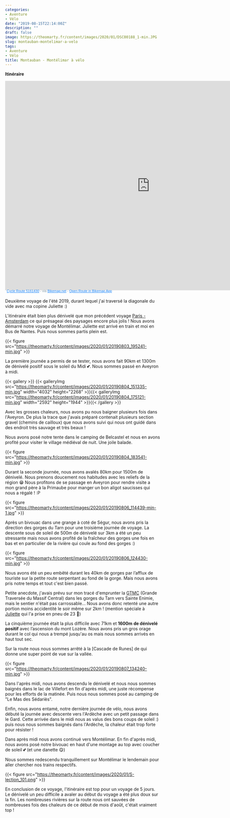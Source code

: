 ```yaml
---
categories:
- Aventure
- Vélo
date: "2019-08-15T22:14:00Z"
description: ""
draft: false
image: https://theomarty.fr/content/images/2020/01/DSC00188_1-min.JPG
slug: montauban-montelimar-a-velo
tags:
- Aventure
- Vélo
title: Montauban - Montélimar à vélo
---
```





**Itinéraire**

<iframe src="https://www.bikemap.net/en/r/5161430/widget/?width=640&amp;height=480&amp;unit=metric" style="height:680px;" width="940" height="680" border="0" frameborder="0" marginheight="0" marginwidth="0" scrolling="no"> </iframe> <div style="margin: -4px 0 0 5px; height: 16px; color: #889EAC; font-family: sans-serif; font-size: 11px;"> <a href="https://www.bikemap.net/en/r/5161430/" style="color:#1381fa; text-decoration:underline;" target="_blank" rel="noopener">Cycle Route 5161430</a> - via <a href="https://www.bikemap.net" style="color:#1381fa; text-decoration:underline;" target="_blank">Bikemap.net</a> - <a href="https://bikemap.page.link/?link=https://www.bikemap.net/en/r/5161430/&apn=com.toursprung.bikemap&isi=625759466&ibi=com.toursprung.bikemap&st=Montauban+-+montélimar+été+2019&sd=Check+out+this+route+on+Bikemap+by+nithwith!&si=https://media.bikemap.net/routes/5161430/staticmaps/9f8eef20-bd3e-41ba-89b0-794fd7ed0eb6_400x400.jpg&efr=1&utm_source=website&utm_medium=route_widget&utm_campaign=widget_bottom" style="color:#1381fa; text-decoration:underline;" target="_blank"> Open Route in Bikemap App </a> </div>



Deuxième voyage de l'été 2019, durant lequel j'ai traversé la diagonale du vide avec ma copine Juliette :)

L'itinéraire était bien plus dénivelé que mon précédent voyage [Paris - Amsterdam](https://theomarty.fr/paris-amsterdam-a-velo/) ce qui présageai des paysages encore plus jolis ! Nous avons démarré notre voyage de Montélimar. Juliette est arrivé en train et moi en Bus de Nantes. Puis nous sommes partis plein est.

{{< figure src="https://theomarty.fr/content/images/2020/01/20190803_195241-min.jpg" >}}

La première journée a permis de se tester, nous avons fait 90km et 1300m de dénivelé positif sous le soleil du Midi 💕.  Nous sommes passé en Aveyron à midi.

{{< gallery >}}
{{< galleryImg  src="https://theomarty.fr/content/images/2020/01/20190804_151335-min.jpg" width="4032" height="2268" >}}{{< galleryImg  src="https://theomarty.fr/content/images/2020/01/20190804_175121-min.jpg" width="2592" height="1944" >}}{{< /gallery >}}

Avec les grosses chaleurs, nous avons pu nous baigner plusieurs fois dans l'Aveyron. De plus la trace que j'avais préparé contenait plusieurs section gravel (chemins de cailloux) que nous avons suivi qui nous ont guidé dans des endroit très sauvage et très beaux !

Nous avons posé notre tente dans le camping de Belcastel et nous en avons profité pour visiter le village médiéval de nuit. Une joile balade.

{{< figure src="https://theomarty.fr/content/images/2020/01/20190804_183541-min.jpg" >}}

Durant la seconde journée, nous avons avalés 80km pour 1500m de dénivelé. Nous prenons doucement nos habitudes avec les reliefs de la région 😁  Nous profitons de se passage en Aveyron pour rendre visite a mon grand père à la Primaube pour manger un bon aligot saucisses qui nous a régalé ! :P

{{< figure src="https://theomarty.fr/content/images/2020/01/20190806_114439-min-1.jpg" >}}

Après un bivouac dans une grange à coté de Ségur, nous avons pris la direction des gorges du Tarn pour une troisième journée de voyage. La descente sous de soleil de 500m de dénivelé sur 3km a été un peu stressante mais nous avons profité de la fraîcheur des gorges une fois en bas et en particulier de la rivière qui coule au fond des gorges :)

{{< figure src="https://theomarty.fr/content/images/2020/01/20190806_124430-min.jpg" >}}

Nous avons été un peu embêté durant les 40km de gorges par l’afflux de touriste  sur la petite route serpentant au fond de la gorge. Mais nous avons pris notre temps et tout c'est bien passé.

Petite anecdote, j'avais prévu sur mon tracé d'emprunter la [GTMC](https://www.la-gtmc.com/) (Grande Traversée du Massif Central) dans les gorges du Tarn vers Sainte Enimie, mais le sentier n'était pas carrossable... Nous  avons donc retenté une autre portion moins accidentité le soir même sur 2km !  (mention spéciale à [Juliette](https://www.facebook.com/juliette.bonnard.9?__tn__=K-R&eid=ARDNHMSEQMq3Bo4D4-DObQ57l6Hct00eNRPM4x42ukTD1fYNR4i0_lOulh-zxMehd4w9_r2yBiEaNevJ&fref=mentions&__xts__%5B0%5D=68.ARDWwmoADbaElDbzBaTtr7tzP23E6wQIpDADgHM5Er3zwffCk1uJyu3X6qgrZRZhoHhIjOOu43UiEI8LweWCSfU5AUnVxi5-QH_c6v2tSazIeR8zCYmHTwLyG6gbphzaS2blMwlrOcGF0pkS2spSTuLFtx46f34ppplyS-5nkJo7XXyEW16-8Y_zT5OfI4wcaEQA5CWjv4q3U6Jy4jv5sRONonYTVCgVypheZZ7vwk4DHrrk5AoA38GGZgkOePm15CdQQ18qivqND_IXsGQ_OOndAFpur5GWoT5cSWnGNTsDGivY-aW-GQRSroOcclgJKjEGFipbdEHjqAAfm_GB1-cdl7-o) qui l'a prise en pneu de 23 💪)

La cinquième journée était la plus difficile avec 71km et **1600m**  **de dénivelé positif** avec l’ascension du mont Lozère. Nous avons pris un gros orage durant le col qui nous a trempé jusqu'au os mais nous sommes arrivés en haut tout sec.

Sur la route nous nous sommes arrêté à la [Cascade de Runes] de qui donne une super point de vue sur la vallée.

{{< figure src="https://theomarty.fr/content/images/2020/01/20190807_134240-min.jpg" >}}

Dans l'après midi, nous avons descendu le dénivelé et nous nous sommes baignés dans le lac de Villefort en fin d'après midi, une juste récompense pour les efforts de la matinée. Puis nous nous sommes posé au camping de "Le Mas des Sédariès".

Enfin, nous avons entamé, notre dernière journée de vélo, nous avons débuté la journée avec descente vers l'Ardèche avec un petit passage dans le  Gard. Cette arrivée dans le midi nous as valus des bons coups de soleil :) puis nous nous sommes baignés dans l'Ardèche, la chaleur était trop forte pour résister !

Dans après midi nous avons continué vers Montélimar. En fin d'après midi, nous avons posé notre bivouac en haut d'une montage au top avec coucher de  soleil 💕 (et une danette 😋)

Nous sommes redescendu tranquillement sur Montélimar le lendemain pour aller chercher nos trains respectifs.

{{< figure src="https://theomarty.fr/content/images/2020/01/S-lection_101.png" >}}

En conclusion de ce voyage, l'itinéraire est top pour un voyage de 5 jours. Le dénivelé un peu difficile a avaler au début du voyage a été plus doux sur la fin. Les nombreuses rivières sur la route nous ont sauvées de nombreuses fois des chaleurs de ce début de mois d'août, c'était vraiment top !

